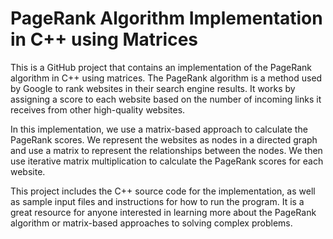 # PageRank Algorithm Implementation in C++ using Matrices

This is a GitHub project that contains an implementation of the PageRank algorithm in C++ using matrices. The PageRank algorithm is a method used by Google to rank websites in their search engine results. It works by assigning a score to each website based on the number of incoming links it receives from other high-quality websites.

In this implementation, we use a matrix-based approach to calculate the PageRank scores. We represent the websites as nodes in a directed graph and use a matrix to represent the relationships between the nodes. We then use iterative matrix multiplication to calculate the PageRank scores for each website.

This project includes the C++ source code for the implementation, as well as sample input files and instructions for how to run the program. It is a great resource for anyone interested in learning more about the PageRank algorithm or matrix-based approaches to solving complex problems.
